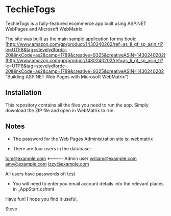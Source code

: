 # TechieTogs #

TechieTogs is a fully-featured ecommerce app built using ASP.NET WebPages and Microsoft WebMatrix.

The site was built as the main sample application for my book: [http://www.amazon.com/gp/product/1430240202/ref=as_li_qf_sp_asin_tl?ie=UTF8&tag=stevelydfordc-20&linkCode=as2&camp=1789&creative=9325&creativeASIN=1430240202](http://www.amazon.com/gp/product/1430240202/ref=as_li_qf_sp_asin_tl?ie=UTF8&tag=stevelydfordc-20&linkCode=as2&camp=1789&creative=9325&creativeASIN=1430240202 "Building ASP.NET Web Pages with Microsoft WebMatrix")

## Installation ##
This repository contains all the files you need to run the app. Simply download the ZIP file and open in WebMatrix to run.

## Notes ##

- The password for the Web Pages Administration site is: webmatrix

- There are four users in the database:

tom@example.com  <----- Admin user
william@example.com
amy@example.com
izzy@example.com

All users have passwords of: test

- You will need to enter you email account details into the relevant places in _AppStart.cshtml





Have fun! I hope you find it useful,

Steve